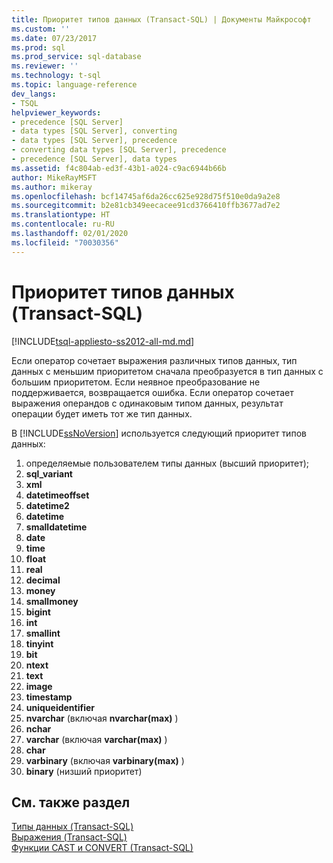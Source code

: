 ```yaml
---
title: Приоритет типов данных (Transact-SQL) | Документы Майкрософт
ms.custom: ''
ms.date: 07/23/2017
ms.prod: sql
ms.prod_service: sql-database
ms.reviewer: ''
ms.technology: t-sql
ms.topic: language-reference
dev_langs:
- TSQL
helpviewer_keywords:
- precedence [SQL Server]
- data types [SQL Server], converting
- data types [SQL Server], precedence
- converting data types [SQL Server], precedence
- precedence [SQL Server], data types
ms.assetid: f4c804ab-ed3f-43b1-a024-c9ac6944b66b
author: MikeRayMSFT
ms.author: mikeray
ms.openlocfilehash: bcf14745af6da26cc625e928d75f510e0da9a2e8
ms.sourcegitcommit: b2e81cb349eecacee91cd3766410ffb3677ad7e2
ms.translationtype: HT
ms.contentlocale: ru-RU
ms.lasthandoff: 02/01/2020
ms.locfileid: "70030356"
---
```

# <a name="data-type-precedence-transact-sql"></a>Приоритет типов данных (Transact-SQL)
[!INCLUDE[tsql-appliesto-ss2012-all-md.md](../../includes/tsql-appliesto-ss2012-all-md.md)]

Если оператор сочетает выражения различных типов данных, тип данных с меньшим приоритетом сначала преобразуется в тип данных с большим приоритетом. Если неявное преобразование не поддерживается, возвращается ошибка. Если оператор сочетает выражения операндов с одинаковым типом данных, результат операции будет иметь тот же тип данных.
  
В [!INCLUDE[ssNoVersion](../../includes/ssnoversion-md.md)] используется следующий приоритет типов данных:
  
1.  определяемые пользователем типы данных (высший приоритет);  
1.  **sql_variant**  
1.  **xml**  
1.  **datetimeoffset**  
1.  **datetime2**  
1.  **datetime**  
1.  **smalldatetime**  
1.  **date**  
1. **time**  
1. **float**  
1. **real**  
1. **decimal**  
1. **money**  
1. **smallmoney**  
1. **bigint**  
1. **int**  
1. **smallint**  
1. **tinyint**  
1. **bit**  
1. **ntext**  
1. **text**  
1. **image**  
1. **timestamp**  
1. **uniqueidentifier**  
1. **nvarchar** (включая **nvarchar(max)** )  
1. **nchar**  
1. **varchar** (включая **varchar(max)** )  
1. **char**  
1. **varbinary** (включая **varbinary(max)** )  
1. **binary** (низший приоритет)  
  
## <a name="see-also"></a>См. также раздел
[Типы данных (Transact-SQL)](../../t-sql/data-types/data-types-transact-sql.md)  
[Выражения (Transact-SQL)](../../t-sql/language-elements/expressions-transact-sql.md)  
[Функции CAST и CONVERT (Transact-SQL)](../../t-sql/functions/cast-and-convert-transact-sql.md)
  
